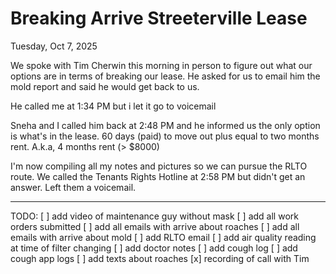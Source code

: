 # Breaking Arrive Streeterville Lease

Tuesday, Oct 7, 2025

We spoke with Tim Cherwin this morning in person to figure out what our options are in terms of breaking our lease. He asked for us to email him the mold report and said he would get back to us. 

He called me at 1:34 PM but i let it go to voicemail

Sneha and I called him back at 2:48 PM and he informed us the only option is what's in the lease. 60 days (paid) to move out plus equal to two months rent. A.k.a, 4 months rent (> $8000)

I'm now compiling all my notes and pictures so we can pursue the RLTO route. We called the Tenants Rights Hotline at 2:58 PM but didn't get an answer. Left them a voicemail.


_____________________


TODO:
[ ] add video of maintenance guy without mask
[ ] add all work orders submitted
[ ] add all emails with arrive about roaches
[ ] add all emails with arrive about mold
[ ] add RLTO email
[ ] add air quality reading at time of filter changing
[ ] add doctor notes
[ ] add cough log
[ ] add cough app logs
[ ] add texts about roaches
[x] recording of call with Tim
